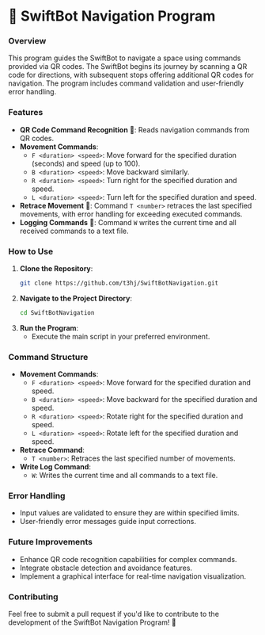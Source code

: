 # 🤖 SwiftBot Navigation Program

### Overview
This program guides the SwiftBot to navigate a space using commands provided via QR codes. The SwiftBot begins its journey by scanning a QR code for directions, with subsequent stops offering additional QR codes for navigation. The program includes command validation and user-friendly error handling.

### Features
- **QR Code Command Recognition** 📱: Reads navigation commands from QR codes.
- **Movement Commands**:
  - `F <duration> <speed>`: Move forward for the specified duration (seconds) and speed (up to 100).
  - `B <duration> <speed>`: Move backward similarly.
  - `R <duration> <speed>`: Turn right for the specified duration and speed.
  - `L <duration> <speed>`: Turn left for the specified duration and speed.
- **Retrace Movement** 🔄: Command `T <number>` retraces the last specified movements, with error handling for exceeding executed commands.
- **Logging Commands** 📝: Command `W` writes the current time and all received commands to a text file.

### How to Use
1. **Clone the Repository**:
   ```bash
   git clone https://github.com/t3hj/SwiftBotNavigation.git
   ```
2. **Navigate to the Project Directory**:
   ```bash
   cd SwiftBotNavigation
   ```
3. **Run the Program**: 
   - Execute the main script in your preferred environment.

### Command Structure
- **Movement Commands**:
  - `F <duration> <speed>`: Move forward for the specified duration and speed.
  - `B <duration> <speed>`: Move backward for the specified duration and speed.
  - `R <duration> <speed>`: Rotate right for the specified duration and speed.
  - `L <duration> <speed>`: Rotate left for the specified duration and speed.
- **Retrace Command**:
  - `T <number>`: Retraces the last specified number of movements.
- **Write Log Command**:
  - `W`: Writes the current time and all commands to a text file.

### Error Handling
- Input values are validated to ensure they are within specified limits.
- User-friendly error messages guide input corrections.

### Future Improvements
- Enhance QR code recognition capabilities for complex commands.
- Integrate obstacle detection and avoidance features.
- Implement a graphical interface for real-time navigation visualization.

### Contributing
Feel free to submit a pull request if you'd like to contribute to the development of the SwiftBot Navigation Program! 🤝
